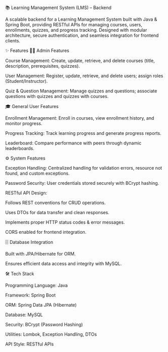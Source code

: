 📚 Learning Management System (LMS) – Backend

A scalable backend for a Learning Management System built with Java & Spring Boot, providing RESTful APIs for managing courses, users, enrollments, quizzes, and progress tracking.
Designed with modular architecture, secure authentication, and seamless integration for frontend clients.

✨ Features
👨‍💻 Admin Features

Course Management: Create, update, retrieve, and delete courses (title, description, prerequisites, quizzes).

User Management: Register, update, retrieve, and delete users; assign roles (Student/Instructor).

Quiz & Question Management: Manage quizzes and questions; associate questions with quizzes and quizzes with courses.

🎓 General User Features

Enrollment Management: Enroll in courses, view enrollment history, and monitor progress.

Progress Tracking: Track learning progress and generate progress reports.

Leaderboard: Compare performance with peers through dynamic leaderboards.

⚙️ System Features

Exception Handling: Centralized handling for validation errors, resource not found, and custom exceptions.

Password Security: User credentials stored securely with BCrypt hashing.

RESTful API Design:

Follows REST conventions for CRUD operations.

Uses DTOs for data transfer and clean responses.

Implements proper HTTP status codes & error messages.

CORS enabled for frontend integration.

🗄️ Database Integration

Built with JPA/Hibernate for ORM.

Ensures efficient data access and integrity with MySQL.

🛠️ Tech Stack

Programming Language: Java

Framework: Spring Boot

ORM: Spring Data JPA (Hibernate)

Database: MySQL

Security: BCrypt (Password Hashing)

Utilities: Lombok, Exception Handling, DTOs

API Style: RESTful APIs
